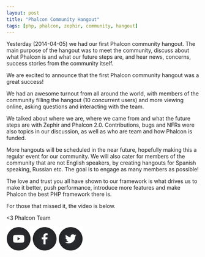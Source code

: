 ```yaml
---
layout: post
title: "Phalcon Community Hangout"
tags: [php, phalcon, zephir, community, hangout]
---
```


Yesterday (2014-04-05) we had our first Phalcon community hangout. The main purpose of the hangout was to meet the community, discuss about what Phalcon is and what our future steps are, and hear news, concerns, success stories from the community itself.

We are excited to announce that the first Phalcon community hangout was a great success!

<!--more-->
We had an awesome turnout from all around the world, with members of the community filling the hangout (10 concurrent users) and more viewing online, asking questions and interacting with the team.

We talked about where we are, where we came from and what the future steps are with Zephir and Phalcon 2.0. Contributions, bugs and NFRs were also topics in our discussion, as well as who are team and how Phalcon is funded.

More hangouts will be scheduled in the near future, hopefully making this a regular event for our community. We will also cater for members of the community that are not English speakers, by creating hangouts for Spanish speaking, Russian etc. The goal is to engage as many members as possible!

The love and trust you all have shown to our framework is what drives us to make it better, push performance, introduce more features and make Phalcon the best PHP framework there is. 

For those that missed it, the video is below.


<3 Phalcon Team

[![image](/assets/files/2014-04-06-youtube.png)](https://www.youtube.com/user/PhalconPHP)
[![image](/assets/files/2014-04-06-facebook.png)](http://www.facebook.com/pages/Phalcon/134230726685897)
[![image](/assets/files/2014-04-06-twitter.png)](https://twitter.com/phalconphp)
